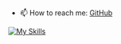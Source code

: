 - 📫 How to reach me: [GitHub](https://github.com/songyz2019/songyz2019/issues)

[![My Skills](https://skillicons.dev/icons?i=py,pytorch,flask,postgres,latex,linux,docker,bash,git,c,cpp,cmake,opencv&theme=light)](https://skillicons.dev)

